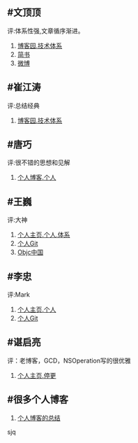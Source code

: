 #文顶顶
-------
评:体系性强,文章循序渐进。

1. [博客园.技术体系](http://www.cnblogs.com/wendingding/)
2. [简书](http://www.jianshu.com/users/c5703017b9f5/latest_articles)
3. [微博](http://weibo.com/p/1005053800117445/home?from=page_100505_profile&wvr=6&mod=data&is_hot=1)

#崔江涛
---------
评:总结经典

1. [博客园.技术体系](http://www.cnblogs.com/kenshincui/default.aspx?page=2)

#唐巧
--------
评:很不错的思想和见解

1. [个人博客.个人](http://blog.devtang.com)

#王巍
--------
评:大神

1. [个人主页.个人.体系](http://onevcat.com)
2. [个人Git](https://github.com/onevcat)
3. [Objc中国](http://objccn.io)

#李忠
-------
评:Mark

1. [个人主页.个人](http://limboy.me)
2. [个人Git](https://github.com/lzyy/iOS-Developer-Interview-Questions/commits/master)

#谌启亮
-------
评：老博客，GCD，NSOperation写的很优雅

1. [个人主页.停更](http://blog.xcodev.com/archives/operation-queue-intro/)

#很多个人博客
------

1. [个人博客的总结](http://www.java123.net/v/992120.html)


sjq
